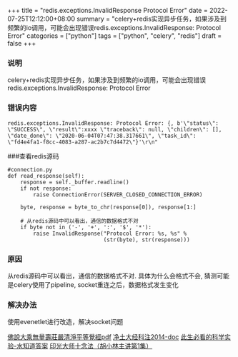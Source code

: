 +++
title = "redis.exceptions.InvalidResponse Protocol Error"
date = 2022-07-25T12:12:00+08:00
summary = "celery+redis实现异步任务，如果涉及到频繁的io调用，可能会出现错误redis.exceptions.InvalidResponse: Protocol Error"
categories = ["python"]
tags = ["python", "celery", "redis"]
draft = false
+++

### 说明

celery+redis实现异步任务，如果涉及到频繁的io调用，可能会出现错误redis.exceptions.InvalidResponse: Protocol Error

### 错误内容

```
redis.exceptions.InvalidResponse: Protocol Error: {, b'\"status\": \"SUCCESS\", \"result\":xxxx \"traceback\": null, \"children\": [], \"date_done\": \"2020-06-04T07:47:38.317661\", \"task_id\": \"fd4e4fa1-f8cc-4083-a287-ac2b7c7d4472\"}'\r\n"
```

###查看redis源码
                                                   
```
#connection.py
def read_response(self):
    response = self._buffer.readline()
    if not response:
        raise ConnectionError(SERVER_CLOSED_CONNECTION_ERROR)

    byte, response = byte_to_chr(response[0]), response[1:]

    # 从redis源码中可以看出，通信的数据格式不对
    if byte not in ('-', '+', ':', '$', '*'):
        raise InvalidResponse("Protocol Error: %s, %s" %
                              (str(byte), str(response)))
```

### 原因
                                                   
从redis源码中可以看出，通信的数据格式不对.
具体为什么会格式不会, 猜测可能是celery使用了pipeline, socket重连之后，数据格式发生变化


### 解决办法

使用evenetlet进行改造，解决socket问题


[佛說大乘無量壽莊嚴清淨平等覺經pdf](http://www.sxjy360.top/page-download/)
[净土大经科注2014-doc](http://www.sxjy360.top/page-download/)
[此生必看的科学实验-水知道答案](http://www.sxjy360.top/page-download/)
[印光大师十念法（胡小林主讲第1集）](http://www.sxjy360.top/page-download/)
